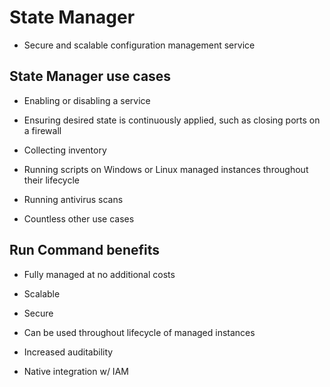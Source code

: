 # State Manager

* Secure and scalable configuration management service

## State Manager use cases

* Enabling or disabling a service

* Ensuring desired state is continuously applied, such as closing ports on a firewall

* Collecting inventory

* Running scripts on Windows or Linux managed instances throughout their lifecycle

* Running antivirus scans

* Countless other use cases

## Run Command benefits

* Fully managed at no additional costs

* Scalable

* Secure

* Can be used throughout lifecycle of managed instances

* Increased auditability

* Native integration w/ IAM
